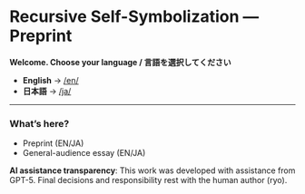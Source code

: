# Recursive Self-Symbolization — Preprint

**Welcome. Choose your language / 言語を選択してください**

- **English** → [/en/](./en/)
- **日本語** → [/ja/](./ja/)

---

### What’s here?
- Preprint (EN/JA)
- General-audience essay (EN/JA)

**AI assistance transparency**: This work was developed with assistance from GPT-5.
Final decisions and responsibility rest with the human author (ryo).
